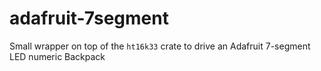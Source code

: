 # adafruit-7segment
Small wrapper on top of the `ht16k33` crate to drive an Adafruit 7-segment LED numeric Backpack
